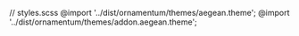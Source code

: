 // styles.scss
@import '../dist/ornamentum/themes/aegean.theme';
@import '../dist/ornamentum/themes/addon.aegean.theme';
